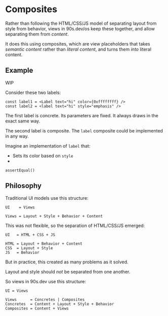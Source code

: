 # Composites


Rather than following the HTML/CSS/JS model
of separating layout from style from behavior,
views in 90s.dev/os keep these together,
and allow separating them from *content*.

It does this using composites,
which are view placeholders
that takes *semantic content*
rather than *literal content*,
and turns them *into* literal content.


## Example

WIP

Consider these two labels:

```tsx
const label1 = <Label text="hi" color={0xffffffff} />
const label2 = <label text="hi" style="emphasis" />
```

The first label is concrete.
Its parameters are fixed.
It always draws in the exact same way.

The second label is composite.
The `label` composite could be implemented in any way.

Imagine an implementation of `label` that:

* Sets its color based on `style`
* 

```tsx
assertEqual()
```


## Philosophy


Traditional UI models use this structure:

```
UI    = Views

Views = Layout + Style + Behavior + Content
```

This was not flexible, so the separation of HTML/CSS/JS emerged:

```
UI   = HTML + CSS + JS

HTML = Layout + Behavior + Content
CSS  = Layout + Style
JS   = Behavior
```

But in practice, this created as many problems as it solved.

Layout and style should *not* be separated from one another.

So views in 90s.dev use this structure:

```
UI = Views

Views      = Concretes | Composites
Concretes  = Content + Layout + Style + Behavior
Composites = Content + Views
```
